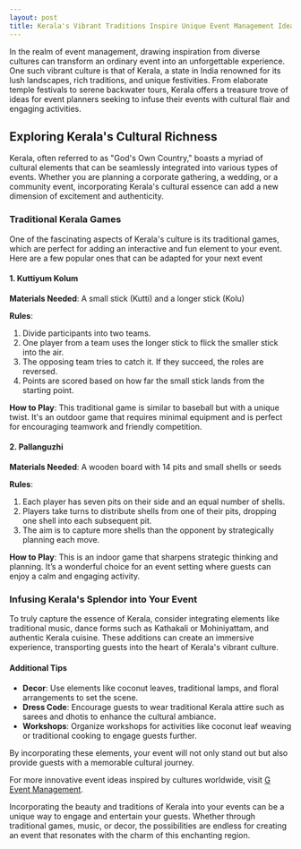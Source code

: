 ```yaml
---
layout: post
title: Kerala's Vibrant Traditions Inspire Unique Event Management Ideas
---
```



In the realm of event management, drawing inspiration from diverse cultures can transform an ordinary event into an unforgettable experience. One such vibrant culture is that of Kerala, a state in India renowned for its lush landscapes, rich traditions, and unique festivities. From elaborate temple festivals to serene backwater tours, Kerala offers a treasure trove of ideas for event planners seeking to infuse their events with cultural flair and engaging activities.

## Exploring Kerala's Cultural Richness

Kerala, often referred to as "God's Own Country," boasts a myriad of cultural elements that can be seamlessly integrated into various types of events. Whether you are planning a corporate gathering, a wedding, or a community event, incorporating Kerala's cultural essence can add a new dimension of excitement and authenticity.

### Traditional Kerala Games

One of the fascinating aspects of Kerala's culture is its traditional games, which are perfect for adding an interactive and fun element to your event. Here are a few popular ones that can be adapted for your next event

#### 1. Kuttiyum Kolum

**Materials Needed**: A small stick (Kutti) and a longer stick (Kolu)

**Rules**:

1. Divide participants into two teams.
2. One player from a team uses the longer stick to flick the smaller stick into the air.
3. The opposing team tries to catch it. If they succeed, the roles are reversed.
4. Points are scored based on how far the small stick lands from the starting point.

**How to Play**: This traditional game is similar to baseball but with a unique twist. It's an outdoor game that requires minimal equipment and is perfect for encouraging teamwork and friendly competition.

#### 2. Pallanguzhi

**Materials Needed**: A wooden board with 14 pits and small shells or seeds

**Rules**:

1. Each player has seven pits on their side and an equal number of shells.
2. Players take turns to distribute shells from one of their pits, dropping one shell into each subsequent pit.
3. The aim is to capture more shells than the opponent by strategically planning each move.

**How to Play**: This is an indoor game that sharpens strategic thinking and planning. It’s a wonderful choice for an event setting where guests can enjoy a calm and engaging activity.

### Infusing Kerala's Splendor into Your Event

To truly capture the essence of Kerala, consider integrating elements like traditional music, dance forms such as Kathakali or Mohiniyattam, and authentic Kerala cuisine. These additions can create an immersive experience, transporting guests into the heart of Kerala's vibrant culture.

#### Additional Tips

- **Decor**: Use elements like coconut leaves, traditional lamps, and floral arrangements to set the scene.
- **Dress Code**: Encourage guests to wear traditional Kerala attire such as sarees and dhotis to enhance the cultural ambiance.
- **Workshops**: Organize workshops for activities like coconut leaf weaving or traditional cooking to engage guests further.

By incorporating these elements, your event will not only stand out but also provide guests with a memorable cultural journey.

For more innovative event ideas inspired by cultures worldwide, visit [G Event Management](https://geventm.com/).

Incorporating the beauty and traditions of Kerala into your events can be a unique way to engage and entertain your guests. Whether through traditional games, music, or decor, the possibilities are endless for creating an event that resonates with the charm of this enchanting region.